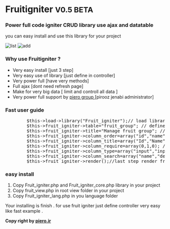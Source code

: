 # Fruitigniter <small> V0.5 BETA </small>
<h3> Power full code igniter CRUD library use ajax and datatable</h3>
<p> you can easy install and use this library for your project </p>
<img src="http://www.piero.ir/fruitigniter/screenshot/fruitigniter-sc1.jpg" alt="list" >
<img src="http://www.piero.ir/fruitigniter/screenshot/fruitigniter-sc2.jpg" alt="add" >


<h3> Why use Fruitigniter ? </h3>
<ul>
<li> Very easy install [just 3 step] </li>
<li> Very easy use of library [just define in controller] </li>
<li> Very power full [have very methods] </li>
<li> Full ajax [dont need refresh page]  </li>
<li> Make for very big data  [ limit and controll all data ] </li>
<li> Very power full support by <a href='http://www.piero.ir'> piero group </a> [pirooz jenabi administrator] </li>
</ul>

<h3> Fast user guide  </h3>
<pre>
        $this->load->library("Fruit_igniter");// load library
        $this->fruit_igniter->table="fruit_group"; // define table for database
        $this->fruit_igniter->title="Manage fruit group"; // set title for view in page of crud
        $this->fruit_igniter->column_order=array("id","name","des");//set columns of table by order
        $this->fruit_igniter->column_title=array("Id","Name","Description");/set title to show in header
        $this->fruit_igniter->column_require=array(0,1,0); // set requirement fileds for add in database 
        $this->fruit_igniter->column_type=array("input","input","input");//select type of columns
        $this->fruit_igniter->column_search=array("name","des");// set search where to find 
        $this->fruit_igniter->render();//last step render fruit igniter
</pre>


<h3> easy install </h3>
<ol>
<li> Copy Fruit_igniter.php and Fruit_igniter_core.php library in your project </li>
<li> Copy fruit_view.php in root view folder in your project  </li>
<li> Copy Fruit_igniter_lang.php in you language folder  </li>
</ol>
<p> Your installing is finish . for use fruit igniter just define controller very easy like fast example .</p>

<b> Copy right by  <a href="http://www.piero.ir" >piero.ir </a> </b>
